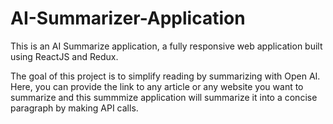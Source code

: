 # AI-Summarizer-Application

<p> This is an AI Summarize application, a fully responsive web application built using ReactJS and Redux. </p>
<p> The goal of this project is to simplify reading by summarizing with Open AI. Here, you can provide the link to any article or any website you want to summarize and this summmize application will summarize it into a concise paragraph by making API calls. </p>
